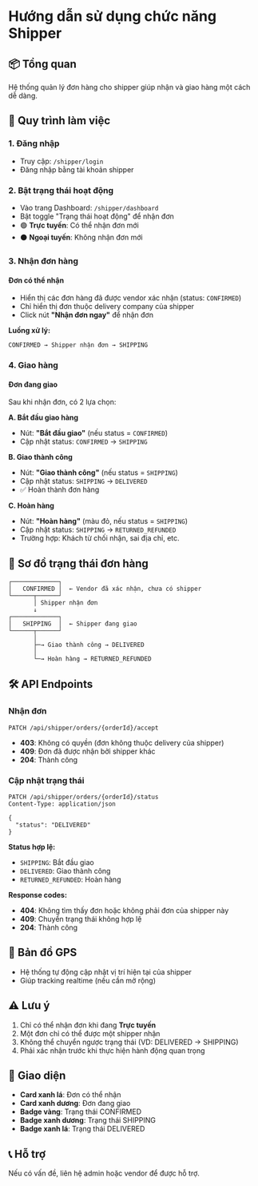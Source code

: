 # Hướng dẫn sử dụng chức năng Shipper

## 📦 Tổng quan
Hệ thống quản lý đơn hàng cho shipper giúp nhận và giao hàng một cách dễ dàng.

## 🚀 Quy trình làm việc

### 1. Đăng nhập
- Truy cập: `/shipper/login`
- Đăng nhập bằng tài khoản shipper

### 2. Bật trạng thái hoạt động
- Vào trang Dashboard: `/shipper/dashboard`
- Bật toggle "Trạng thái hoạt động" để nhận đơn
- 🟢 **Trực tuyến**: Có thể nhận đơn mới
- ⚫ **Ngoại tuyến**: Không nhận đơn mới

### 3. Nhận đơn hàng

#### Đơn có thể nhận
- Hiển thị các đơn hàng đã được vendor xác nhận (status: `CONFIRMED`)
- Chỉ hiển thị đơn thuộc delivery company của shipper
- Click nút **"Nhận đơn ngay"** để nhận đơn

**Luồng xử lý:**
```
CONFIRMED → Shipper nhận đơn → SHIPPING
```

### 4. Giao hàng

#### Đơn đang giao
Sau khi nhận đơn, có 2 lựa chọn:

**A. Bắt đầu giao hàng**
- Nút: **"Bắt đầu giao"** (nếu status = `CONFIRMED`)
- Cập nhật status: `CONFIRMED` → `SHIPPING`

**B. Giao thành công**
- Nút: **"Giao thành công"** (nếu status = `SHIPPING`)
- Cập nhật status: `SHIPPING` → `DELIVERED`
- ✅ Hoàn thành đơn hàng

**C. Hoàn hàng**
- Nút: **"Hoàn hàng"** (màu đỏ, nếu status = `SHIPPING`)
- Cập nhật status: `SHIPPING` → `RETURNED_REFUNDED`
- Trường hợp: Khách từ chối nhận, sai địa chỉ, etc.

## 🔄 Sơ đồ trạng thái đơn hàng

```
┌─────────────┐
│   CONFIRMED │  ← Vendor đã xác nhận, chưa có shipper
└──────┬──────┘
       │ Shipper nhận đơn
       ↓
┌─────────────┐
│   SHIPPING  │  ← Shipper đang giao
└──────┬──────┘
       │
       ├─→ Giao thành công → DELIVERED
       │
       └─→ Hoàn hàng → RETURNED_REFUNDED
```

## 🛠️ API Endpoints

### Nhận đơn
```http
PATCH /api/shipper/orders/{orderId}/accept
```
- **403**: Không có quyền (đơn không thuộc delivery của shipper)
- **409**: Đơn đã được nhận bởi shipper khác
- **204**: Thành công

### Cập nhật trạng thái
```http
PATCH /api/shipper/orders/{orderId}/status
Content-Type: application/json

{
  "status": "DELIVERED"
}
```

**Status hợp lệ:**
- `SHIPPING`: Bắt đầu giao
- `DELIVERED`: Giao thành công
- `RETURNED_REFUNDED`: Hoàn hàng

**Response codes:**
- **404**: Không tìm thấy đơn hoặc không phải đơn của shipper này
- **409**: Chuyển trạng thái không hợp lệ
- **204**: Thành công

## 📍 Bản đồ GPS
- Hệ thống tự động cập nhật vị trí hiện tại của shipper
- Giúp tracking realtime (nếu cần mở rộng)

## ⚠️ Lưu ý
1. Chỉ có thể nhận đơn khi đang **Trực tuyến**
2. Một đơn chỉ có thể được một shipper nhận
3. Không thể chuyển ngược trạng thái (VD: DELIVERED → SHIPPING)
4. Phải xác nhận trước khi thực hiện hành động quan trọng

## 🎨 Giao diện
- **Card xanh lá**: Đơn có thể nhận
- **Card xanh dương**: Đơn đang giao
- **Badge vàng**: Trạng thái CONFIRMED
- **Badge xanh dương**: Trạng thái SHIPPING
- **Badge xanh lá**: Trạng thái DELIVERED

## 📞 Hỗ trợ
Nếu có vấn đề, liên hệ admin hoặc vendor để được hỗ trợ.

